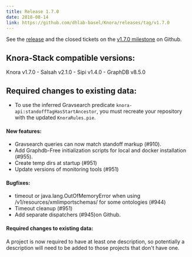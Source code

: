 ```yaml
---
title: Release 1.7.0
date: 2018-08-14
link: https://github.com/dhlab-basel/Knora/releases/tag/v1.7.0
---
```

See the
[release](https://github.com/dhlab-basel/Knora/releases/tag/v1.7.0) and the closed tickets on the [v1.7.0 milestone](https://github.com/dhlab-basel/Knora/milestone/11) on Github.

Knora-Stack compatible versions:
---

Knora v1.7.0 - Salsah v2.1.0 - Sipi v1.4.0 - GraphDB v8.5.0

Required changes to existing data:
----------------------------------

- To use the inferred Gravsearch predicate `knora-api:standoffTagHasStartAncestor`,
  you must recreate your repository with the updated `KnoraRules.pie`.

#### New features:

- Gravsearch queries can now match standoff markup (#910).
- Add Graphdb-Free initialization scripts for local and docker installation (#955).
- Create temp dirs at startup (#951)
- Update versions of monitoring tools (#951)


#### Bugfixes:

- timeout or java.lang.OutOfMemoryError when using /v1/resources/xmlimportschemas/ for some ontologies (#944)
- Timeout cleanup (#951)
- Add separate dispatchers (#945)on Github.

#### Required changes to existing data:
A project is now required to have at least one description, so potentially a description will need to be added to those projects that don't have one.






